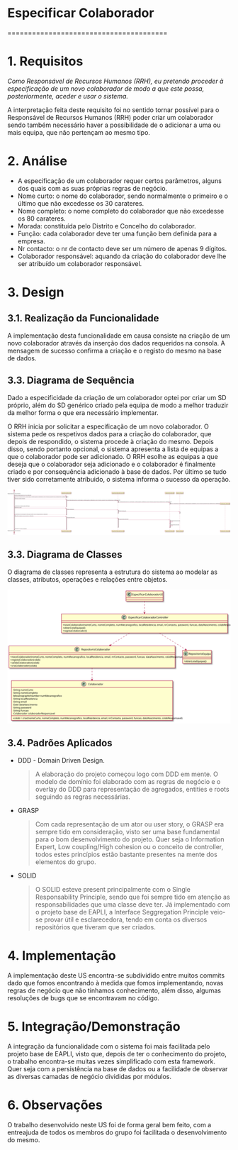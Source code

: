 # Especificar Colaborador
=======================================


# 1. Requisitos

*Como Responsável de Recursos Humanos (RRH), eu pretendo proceder à especificação de um novo colaborador de modo a que 
este possa, posteriormente, aceder e usar o sistema.*

A interpretação feita deste requisito foi no sentido tornar possível para o Responsável de Recursos Humanos (RRH) poder 
criar um colaborador sendo também necessário haver a possibilidade de o adicionar a uma ou mais equipa, que não pertençam
ao mesmo tipo.

# 2. Análise

- A especificação de um colaborador requer certos parâmetros, alguns dos quais com as suas próprias regras de negócio.
- Nome curto: o nome do colaborador, sendo normalmente o primeiro e o último
  que não excedesse os 30 carateres.
- Nome completo: o nome completo do colaborador que não excedesse os 80 carateres.
- Morada: constituída pelo Distrito e Concelho do colaborador.
- Função: cada colaborador deve ter uma função bem definida para a empresa.
- Nr contacto: o nr de contacto deve ser um número de apenas 9 dígitos.
- Colaborador responsável: aquando da criação do colaborador deve lhe ser atribuído um colaborador 
responsável.

# 3. Design
## 3.1. Realização da Funcionalidade

A implementação desta funcionalidade em causa consiste na criação de um novo colaborador através da
inserção dos dados requeridos na consola. A mensagem de sucesso confirma a criação e o registo do
mesmo na base de dados.

## 3.3. Diagrama de Sequência

Dado a especificidade da criação de um colaborador optei por criar um SD próprio, além do SD genérico criado pela equipa
de modo a melhor traduzir da melhor forma o que era necessário implementar.

O RRH inicia por solicitar a especificação de um novo colaborador. O sistema pede os respetivos dados para a criação do 
colaborador, que depois de respondido, o sistema procede à criação do mesmo. Depois disso, sendo portanto opcional, o
sistema apresenta a lista de equipas a que o colaborador pode ser adicionado. O RRH esolhe as equipas a que deseja que o
colaborador seja adicionado e o colaborador é finalmente criado e por consequência adicionado à base de dados. Por último
se tudo tiver sido corretamente atríbuido, o sistema informa o sucesso da operação.

![US2051_SD.svg](US2051_SD.svg)

## 3.3. Diagrama de Classes

O diagrama de classes representa a estrutura do sistema ao modelar as classes, atributos, operações e relações entre 
objetos. 

![US2051_CD.svg](US2051_CD.svg)

## 3.4. Padrões Aplicados

* DDD - Domain Driven Design.
  >A elaboração do projeto começou logo com DDD em mente. O modelo de domínio foi elaborado com as regras de negócio e o overlay do DDD para representação de agregados, entities e roots seguindo as regras necessárias.

* GRASP
  >Com cada representação de um ator ou user story, o GRASP era sempre tido em consideração, visto ser uma base fundamental para o bom desenvolvimento do projeto.
  > Quer seja o Information Expert, Low coupling/High cohesion ou o conceito de controller, todos estes princípios estão bastante presentes na mente dos elementos do grupo.

* SOLID
  > O SOLID esteve present principalmente com o Single Responsability Principle, sendo que foi sempre tido em atenção as responsabilidades que uma classe deve ter.
  >Já implementado com o projeto base de EAPLI, a Interface Seggregation Principle veio-se provar útil e esclarecedora, tendo em conta os diversos repositórios que tiveram que ser criados.

# 4. Implementação

A implementação deste US encontra-se subdividido entre muitos commits dado que fomos encontrando à medida que fomos
implementando, novas regras de negócio que não tinhamos conhecimento, além disso, algumas resoluções de bugs que se encontravam
no código.

# 5. Integração/Demonstração

A integração da funcionalidade com o sistema foi mais facilitada pelo projeto base de EAPLI, visto que, depois de ter 
o conhecimento do projeto, o trabalho encontra-se muitas vezes simplificado com esta framework.
Quer seja com a persistência na base de dados ou a facilidade de observar as diversas camadas de negócio divididas 
por módulos.

# 6. Observações

O trabalho desenvolvido neste US foi de forma geral bem feito, com a entreajuda de todos os membros do grupo foi 
facilitada o desenvolvimento do mesmo.




